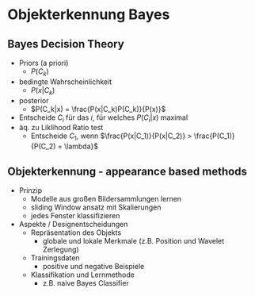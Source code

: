 # Objekterkennung Bayes

## Bayes Decision Theory
- Priors (a priori)
  - $P(C_k)$
- bedingte Wahrscheinlichkeit
  - $P(x|C_k$)
- posterior
  - $P(C_k|x) = \frac{P(x|C_k)P(C_k)}{P(x)}$
- Entscheide $C_i$ für das $i$, für welches $P(C_i|x)$ maximal
- äq. zu Liklihood Ratio test
  - Entscheide $C_1$, wenn $\frac{P(x|C_1)}{P(x|C_2)} > \frac{P(C_1)}{P(C_2) = \lambda}$

## Objekterkennung - appearance based methods
- Prinzip
  - Modelle aus großen Bildersammlungen lernen
  - sliding Window ansatz mit Skalierungen
  - jedes Fenster klassifizieren
- Aspekte / Designentscheidungen
  - Repräsentation des Objekts
    - globale und lokale Merkmale (z.B. Position und Wavelet Zerlegung)
  - Trainingsdaten
    - positive und negative Beispiele
  - Klassifikation und Lernmethode
    - z.B. naive Bayes Classifier